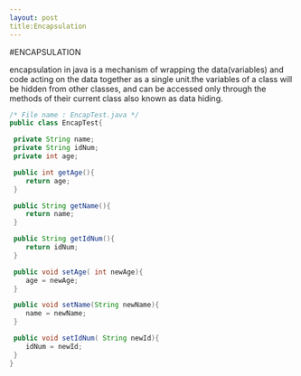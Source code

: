 ```yaml
---
layout: post
title:Encapsulation
---
```


  #ENCAPSULATION
  
  encapsulation in java is a mechanism of wrapping the data(variables) and code acting on the data together as a single unit.the variables of a class will be hidden from other classes, and can be accessed only through the methods of their current class also known as data hiding.

  ~~~java
  /* File name : EncapTest.java */
public class EncapTest{

   private String name;
   private String idNum;
   private int age;

   public int getAge(){
      return age;
   }

   public String getName(){
      return name;
   }

   public String getIdNum(){
      return idNum;
   }

   public void setAge( int newAge){
      age = newAge;
   }

   public void setName(String newName){
      name = newName;
   }

   public void setIdNum( String newId){
      idNum = newId;
   }
}
~~~